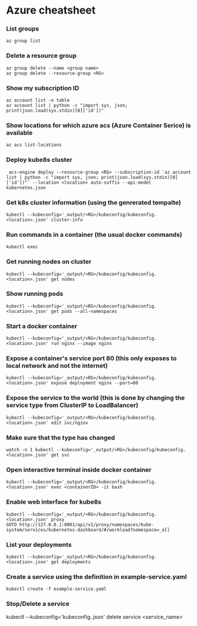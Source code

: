 # Azure cheatsheet

### List groups
	az group list

### Delete a resource group
	az group delete --name <group name>
	az group delete --resource-group <RG>

### Show my subscription ID
	az account list -o table
	az account list | python -c "import sys, json; print(json.load(sys.stdin)[0]['id'])"

### Show locations for which azure acs (Azure Container Serice) is available
	az acs list-locations

### Deploy kube8s cluster
	 acs-engine deploy --resource-group <RG> --subscription-id `az account list | python -c "import sys, json; print(json.load(sys.stdin)[0]['id'])"` --location <location> auto-suffix --api-model kubernetes.json

### Get k8s cluster information (using the genrerated tempalte)
	kubectl --kubeconfig='_output/<RG>/kubeconfig/kubeconfig.<location>.json' cluster-info

### Run commands in a container (the usual docker commands)
	kubectl exec

### Get running nodes on cluster
	kubectl --kubeconfig='_output/<RG>/kubeconfig/kubeconfig.<location>.json' get nodes

### Show running pods
	kubectl --kubeconfig='_output/<RG>/kubeconfig/kubeconfig.<location>.json' get pods --all-namespaces

### Start a docker container
	kubectl --kubeconfig='_output/<RG>/kubeconfig/kubeconfig.<location>.json' run nginx --image nginx

### Expose a container's service port 80 (this only exposes to local network and not the internet)
	kubectl --kubeconfig='_output/<RG>/kubeconfig/kubeconfig.<location>.json' expose deployment nginx --port=80

### Expose the service to the world (this is done by changing the service type from ClusterIP to LoadBalancer)
	kubectl --kubeconfig='_output/<RG>/kubeconfig/kubeconfig.<location>.json' edit svc/nginx

### Make sure that the type has changed
	watch -n 1 kubectl --kubeconfig='_output/<RG>/kubeconfig/kubeconfig.<location>.json' get svc

### Open interactive terminal inside docker container
	kubectl --kubeconfig='_output/<RG>/kubeconfig/kubeconfig.<location>.json' exec <containerID> -it bash

### Enable web interface for kube8s
	kubectl --kubeconfig='_output/<RG>/kubeconfig/kubeconfig.<location>.json' proxy
	GOTO http://127.0.0.1:8001/api/v1/proxy/namespaces/kube-system/services/kubernetes-dashboard/#/workload?namespace=_all

### List your deployments	
	kubectl --kubeconfig='_output/<RG>/kubeconfig/kubeconfig.<location>.json' get deployments

### Create a service using the definition in example-service.yaml
	kubectl create -f example-service.yaml

### Stop/Delete a service
kubectl --kubeconfig='kubeconfig.<location>.json'  delete service <service_name>